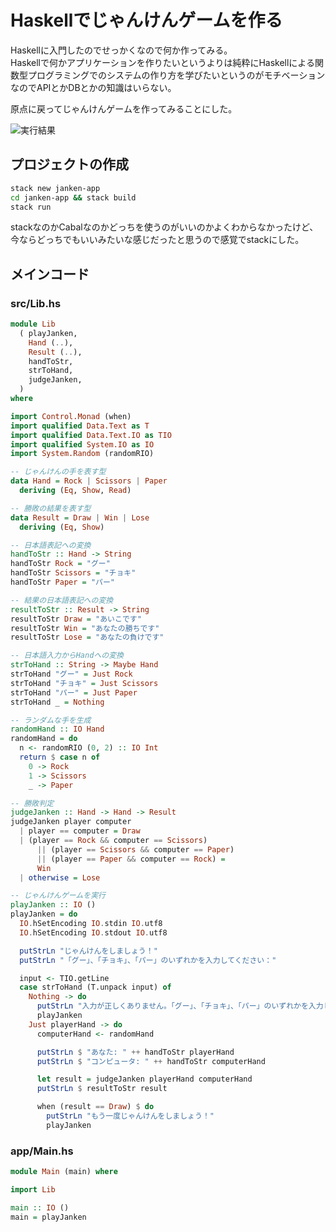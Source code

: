 # Haskellでじゃんけんゲームを作る

Haskellに入門したのでせっかくなので何か作ってみる。  
Haskellで何かアプリケーションを作りたいというよりは純粋にHaskellによる関数型プログラミングでのシステムの作り方を学びたいというのがモチベーションなのでAPIとかDBとかの知識はいらない。

原点に戻ってじゃんけんゲームを作ってみることにした。

![実行結果](https://storage.googleapis.com/zenn-user-upload/7fb8e4360fd9-20250329.png)

## プロジェクトの作成

```bash
stack new janken-app
cd janken-app && stack build
stack run
```

stackなのかCabalなのかどっちを使うのがいいのかよくわからなかったけど、今ならどっちでもいいみたいな感じだったと思うので感覚でstackにした。

## メインコード

### src/Lib.hs

```haskell
module Lib
  ( playJanken,
    Hand (..),
    Result (..),
    handToStr,
    strToHand,
    judgeJanken,
  )
where

import Control.Monad (when)
import qualified Data.Text as T
import qualified Data.Text.IO as TIO
import qualified System.IO as IO
import System.Random (randomRIO)

-- じゃんけんの手を表す型
data Hand = Rock | Scissors | Paper
  deriving (Eq, Show, Read)

-- 勝敗の結果を表す型
data Result = Draw | Win | Lose
  deriving (Eq, Show)

-- 日本語表記への変換
handToStr :: Hand -> String
handToStr Rock = "グー"
handToStr Scissors = "チョキ"
handToStr Paper = "パー"

-- 結果の日本語表記への変換
resultToStr :: Result -> String
resultToStr Draw = "あいこです"
resultToStr Win = "あなたの勝ちです"
resultToStr Lose = "あなたの負けです"

-- 日本語入力からHandへの変換
strToHand :: String -> Maybe Hand
strToHand "グー" = Just Rock
strToHand "チョキ" = Just Scissors
strToHand "パー" = Just Paper
strToHand _ = Nothing

-- ランダムな手を生成
randomHand :: IO Hand
randomHand = do
  n <- randomRIO (0, 2) :: IO Int
  return $ case n of
    0 -> Rock
    1 -> Scissors
    _ -> Paper

-- 勝敗判定
judgeJanken :: Hand -> Hand -> Result
judgeJanken player computer
  | player == computer = Draw
  | (player == Rock && computer == Scissors)
      || (player == Scissors && computer == Paper)
      || (player == Paper && computer == Rock) =
      Win
  | otherwise = Lose

-- じゃんけんゲームを実行
playJanken :: IO ()
playJanken = do
  IO.hSetEncoding IO.stdin IO.utf8
  IO.hSetEncoding IO.stdout IO.utf8

  putStrLn "じゃんけんをしましょう！"
  putStrLn "「グー」、「チョキ」、「パー」のいずれかを入力してください："

  input <- TIO.getLine
  case strToHand (T.unpack input) of
    Nothing -> do
      putStrLn "入力が正しくありません。「グー」、「チョキ」、「パー」のいずれかを入力してください。"
      playJanken
    Just playerHand -> do
      computerHand <- randomHand

      putStrLn $ "あなた: " ++ handToStr playerHand
      putStrLn $ "コンピュータ: " ++ handToStr computerHand

      let result = judgeJanken playerHand computerHand
      putStrLn $ resultToStr result

      when (result == Draw) $ do
        putStrLn "もう一度じゃんけんをしましょう！"
        playJanken
```

### app/Main.hs

```haskell
module Main (main) where

import Lib

main :: IO ()
main = playJanken
``` 